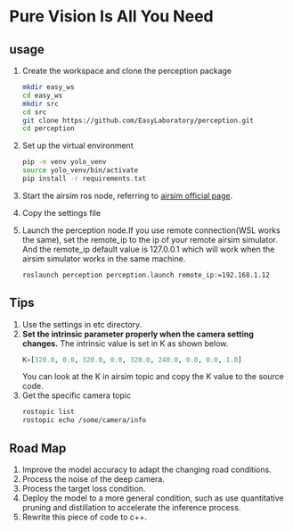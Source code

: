 # Pure Vision Is All You Need
## usage
1. Create the workspace and clone the perception package
    ``` bash
    mkdir easy_ws
    cd easy_ws
    mkdir src
    cd src
    git clone https://github.com/EasyLaboratory/perception.git
    cd perception
    ```
2. Set up the virtual environment
    ```bash
    pip -m venv yolo_venv
    source yolo_venv/bin/activate
    pip install -r requirements.txt
    ```
3. Start the airsim ros node, referring to [airsim official page](https://microsoft.github.io/AirSim/airsim_ros_pkgs/]).  

4. Copy the settings file

5. Launch the perception node.If you use remote connection(WSL works the same), set the remote_ip to the ip of your remote airsim simulator. And the remote_ip default value is 127.0.0.1 which will work when the airsim simulator works in the same machine.
    ```bash
    roslaunch perception perception.launch remote_ip:=192.168.1.12
    ``` 
## Tips
1. Use the settings in etc directory.
2. **Set the intrinsic parameter properly when the camera setting changes.** The intrinsic  value is set in K as shown below.
    ```python
    K=[320.0, 0.0, 320.0, 0.0, 320.0, 240.0, 0.0, 0.0, 1.0]
    ``` 
    You can look at the K in airsim topic and copy the K value to the source code.
3. Get the specific camera topic
    ```bash
    rostopic list
    rostopic echo /some/camera/info
    ```
## Road Map
1. Improve the model accuracy to adapt the changing road conditions.
2. Process the noise of the deep camera.
3. Process the target loss condition.
4. Deploy the model to a more general condition, such as use quantitative pruning and distillation to accelerate the inference process.
5. Rewrite this piece of code to c++. 


